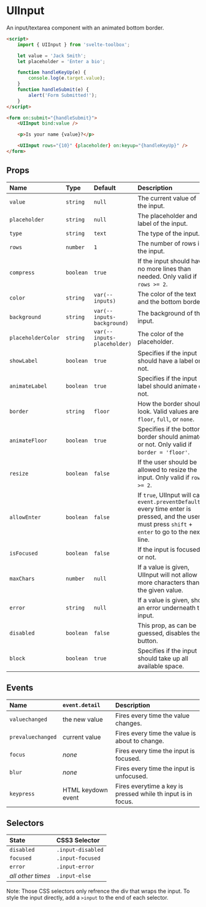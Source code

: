 # UIInput

An input/textarea component with an animated bottom border.

```html
<script>
	import { UIInput } from 'svelte-toolbox';

	let value = 'Jack Smith';
	let placeholder = 'Enter a bio';

	function handleKeyUp(e) {
		console.log(e.target.value);
	}
	function handleSubmit(e) {
		alert('Form Submitted!');
	}
</script>

<form on:submit="{handleSubmit}">
	<UIInput bind:value />

	<p>Is your name {value}?</p>

	<UIInput rows="{10}" {placeholder} on:keyup="{handleKeyUp}" />
</form>
```

## Props

| Name               | Type      | Default                     | Description                                                                                                                                          |
| :----------------- | :-------- | :-------------------------- | :--------------------------------------------------------------------------------------------------------------------------------------------------- |
| `value`            | `string`  | `null`                      | The current value of the input.                                                                                                                      |
| `placeholder`      | `string`  | `null`                      | The placeholder and label of the input.                                                                                                              |
| `type`             | `string`  | `text`                      | The type of the input.                                                                                                                               |
| `rows`             | `number`  | `1`                         | The number of rows in the input.                                                                                                                     |
| `compress`         | `boolean` | `true`                      | If the input should have no more lines than needed. Only valid if `rows >= 2`.                                                                       |
| `color`            | `string`  | `var(--inputs)`             | The color of the text and the bottom border.                                                                                                         |
| `background`       | `string`  | `var(--inputs-background)`  | The background of the input.                                                                                                                         |
| `placeholderColor` | `string`  | `var(--inputs-placeholder)` | The color of the placeholder.                                                                                                                        |
| `showLabel`        | `boolean` | `true`                      | Specifies if the input should have a label or not.                                                                                                   |
| `animateLabel`     | `boolean` | `true`                      | Specifies if the input label should animate or not.                                                                                                  |
| `border`           | `string`  | `floor`                     | How the border should look. Valid values are `floor`, `full`, or `none`.                                                                             |
| `animateFloor`     | `boolean` | `true`                      | Specifies if the bottom border should animate or not. Only valid if `border = 'floor'`.                                                              |
| `resize`           | `boolean` | `false`                     | If the user should be allowed to resize the input. Only valid if `rows >= 2`.                                                                        |
| `allowEnter`       | `boolean` | `false`                     | If `true`, UIInput will call `event.preventDefault()` every time enter is pressed, and the user must press `shift` + `enter` to go to the next line. |
| `isFocused`        | `boolean` | `false`                     | If the input is focused or not.                                                                                                                      |
| `maxChars`         | `number`  | `null`                      | If a value is given, UIInput will not allow more characters than the given value.                                                                    |
| `error`            | `string`  | `null`                      | If a value is given, show an error underneath the input.                                                                                             |
| `disabled`         | `boolean` | `false`                     | This prop, as can be guessed, disables the button.                                                                                                   |
| `block`            | `boolean` | `true`                      | Specifies if the input should take up all available space.                                                                                           |

## Events

| Name              | `event.detail`     | Description                                                  |
| :---------------- | :----------------- | :----------------------------------------------------------- |
| `valuechanged`    | the new value      | Fires every time the value changes.                          |
| `prevaluechanged` | current value      | Fires every time the value is about to change.               |
| `focus`           | _none_             | Fires every time the input is focused.                       |
| `blur`            | _none_             | Fires every time the input is unfocused.                     |
| `keypress`        | HTML keydown event | Fires everytime a key is pressed while th input is in focus. |

## Selectors

| State             | CSS3 Selector     |
| :---------------- | :---------------- |
| `disabled`        | `.input-disabled` |
| `focused`         | `.input-focused`  |
| `error`           | `.input-error`    |
| _all other times_ | `.input-else`     |

Note: Those CSS selectors only refrence the div that wraps the input. To style the input directly, add a `>input` to the end of each selector.

